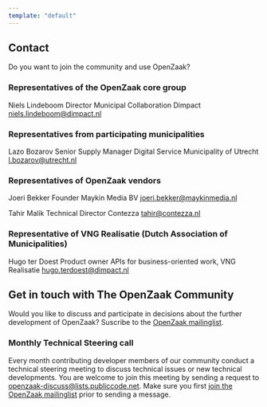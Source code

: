```yaml
---
template: "default"
---
```


## Contact

Do you want to join the community and use OpenZaak?

### Representatives of the OpenZaak core group

Niels Lindeboom
Director Municipal Collaboration
Dimpact
[niels.lindeboom@dimpact.nl](mailto:niels.lindeboom@dimpact.nl)

### Representatives from participating municipalities
Lazo Bozarov
Senior Supply Manager Digital Service
Municipality of Utrecht
[l.bozarov@utrecht.nl](mailto:l.bozarov@utrecht.nl)

### Representatives of OpenZaak vendors
Joeri Bekker
Founder Maykin Media BV
[joeri.bekker@maykinmedia.nl](mailto:joeri.bekker@maykinmedia.nl)

Tahir Malik
Technical Director
Contezza
[tahir@contezza.nl](mailto:tahir@contezza.nl)

### Representative of VNG Realisatie (Dutch Association of Municipalities)
Hugo ter Doest
Product owner APIs for business-oriented work, VNG Realisatie
[hugo.terdoest@dimpact.nl](mailto:hugo.terdoest@dimpact.nl)

## Get in touch with The OpenZaak Community

Would you like to discuss and participate in decisions about the further development of OpenZaak? Suscribe to the [OpenZaak mailinglist](https://lists.publiccode.net/mailman/postorius/lists/openzaak-discuss.lists.publiccode.net/).

### Monthly Technical Steering call

Every month contributing developer members of our community conduct a technical steering meeting to discuss technical issues or new technical developments. You are welcome to join this meeting by sending a request to openzaak-discuss@lists.publiccode.net. Make sure you first [join the OpenZaak mailinglist](https://lists.publiccode.net/mailman/postorius/lists/openzaak-discuss.lists.publiccode.net/) prior to sending a message.
